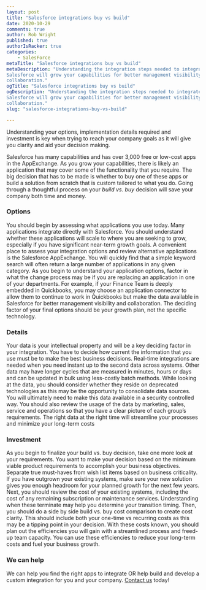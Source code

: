 ```yaml
---
layout: post
title: "Salesforce integrations buy vs build"
date: 2020-10-29
comments: true
author: Rob Wright
published: true
authorIsRacker: true
categories:
    - SalesForce
metaTitle: "Salesforce integrations buy vs build"
metaDescription: "Understanding the integration steps needed to integrate with
Salesforce will grow your capabilities for better management visibility and
collaboration."
ogTitle: "Salesforce integrations buy vs build"
ogDescription: "Understanding the integration steps needed to integrate with
Salesforce will grow your capabilities for better management visibility and
collaboration."
slug: "salesforce-integrations-buy-vs-build"

---
```


Understanding your options, implementation details required and investment is
key when trying to reach your company goals as it will give you clarity and
aid your decision making.

<!--more-->

Salesforce has many capabilities and has over 3,000 free or low-cost apps in the AppExchange. As you grow your capabilities, there is likely an application that may cover some of the functionality that you require.  The big decision that has to be made is whether to buy one of these apps or build a solution from scratch that is custom tailored to what you do.  Going through a thoughtful process on your *build vs. buy* decision will save your company both time and money.

### Options

You should begin by assessing what applications you use today.  Many applications integrate directly with Salesforce. You should understand whether these applications will scale to where you are seeking to grow, especially if you have significant near-term growth goals.  A convenient place to assess your integration options and review alternative applications is the Salesforce AppExchange.  You will quickly find that a simple keyword search will often return a large number of applications in any given category.  As you begin to understand your application options, factor in what the change process may be if you are replacing an application in one of your departments.  For example, if your Finance Team is deeply embedded in Quickbooks, you may choose an application connector to allow them to continue to work in Quickbooks but make the data available in Salesforce for better management visibility and collaboration.  The deciding factor of your final options should be your growth plan, not the specific technology.

### Details

Your data is your intellectual property and will be a key deciding factor in your integration. You have to decide how current the information that you use must be to make the best business decisions. Real-time integrations are needed when you need instant up to the second data across systems.  Other data may have longer cycles that are measured in minutes, hours or days and can be updated in bulk using less-costly batch methods.  While looking at the data, you should consider whether they reside on deprecated technologies as this may be the opportunity to consolidate data sources.  You will ultimately need to make this data available in a security controlled way. You should also review the usage of the data by marketing, sales, service and operations so that you have a clear picture of each group’s requirements. The right data at the right time will streamline your processes and minimize your long-term costs

### Investment

As you begin to finalize your build vs. buy decision, take one more look at your requirements.  You want to make your decision based on the minimum viable product requirements to accomplish your business objectives. Separate true must-haves from wish list items based on business criticality.  If you have outgrown your existing systems, make sure your new solution gives you enough headroom for your planned growth for the next few years.  Next, you should review the cost of your existing systems, including the cost of any remaining subscription or maintenance services. Understanding when these terminate may help you determine your transition timing.  Then, you should do a side by side build vs. buy cost comparison to create cost clarity.  This should include both your one-time vs recurring costs as this may be a tipping point in your decision. With these costs known, you should plan out the efficiencies you will gain with a streamlined process and freed-up team capacity.  You can use these efficiencies to reduce your long-term costs and fuel your business growth.

### We can help

We can help you find the right apps to integrate OR help build and develop a custom integration for you and your company. [Contact us](https://www.rackspace.com/) today!
